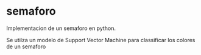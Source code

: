 # semaforo
Implementacion  de un semaforo en python.

Se utilza un modelo de Support Vector Machine para classificar los colores de un semaforo


